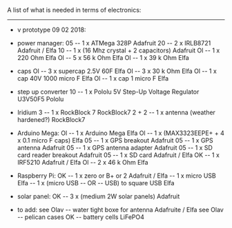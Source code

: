 A list of what is needed in terms of electronics:

--------------------------------------------------------------------------------
- v prototype 09 02 2018:

- power manager:
05 -- 1 x ATMega 328P                                       Adafruit
20 -- 2 x IRLB8721                                          Adafruit / Elfa
10 -- 1 x (16 Mhz crystal + 2 capacitors)                   Adafruit
Ol -- 1 x 220 Ohm                                           Elfa
Ol -- 5 x 56 k Ohm                                          Elfa
Ol -- 1 x 39 k Ohm                                          Elfa

- caps
Ol -- 3 x supercap 2.5V 60F                                 Elfa
Ol -- 3 x 30 k Ohm                                          Elfa
Ol -- 1 x cap 40V 1000 micro F                              Elfa
Ol -- 1 x cap 1 micro F                                     Elfa

- step up converter
10 -- 1 x Pololu 5V Step-Up Voltage Regulator U3V50F5       Pololu

- Iridium
3 -- 1 x RockBlock 7                                       RockBlock7
2 + 2 -- 1 x antenna (weather hardened?)                       RockBlock7

- Arduino Mega:
Ol -- 1 x Arduino Mega                                      Elfa
Ol -- 1 x (MAX3323EEPE+ + 4 x 0.1 micro F caps)             Elfa
05 -- 1 x GPS breakout                                      Adafruit
05 -- 1 x GPS antenna                                       Adafruit
05 -- 1 x GPS antenna adapter                               Adafruit
05 -- 1 x SD card reader breakout                           Adafruit
05 -- 1 x SD card                                           Adafruit / Elfa
OK -- 1 x IRF5210                                           Adafruit / Elfa
Ol -- 2 x 46 k Ohm                                          Elfa



- Raspberry Pi:
OK -- 1 x zero or B+ or 2                                   Adafruit / Elfa
-- 1 x micro USB                                         Elfa
-- 1 x (micro USB  -- OR -- USB) to square USB           Elfa

- solar panel:
OK -- 3 x (medium 2W solar panels)                          Adafruit

- to add:
see Olav -- water tight boxe for antenna                          Adafruite / Elfa
see Olav -- pelican cases
OK -- battery cells LiFePO4
